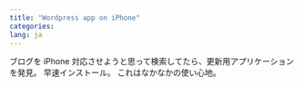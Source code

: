 ```yaml
---
title: "Wordpress app on iPhone"
categories:
lang: ja
---
```


ブログを iPhone 対応させようと思って検索してたら、更新用アプリケーションを発見。
早速インストール。
これはなかなかの使い心地。
